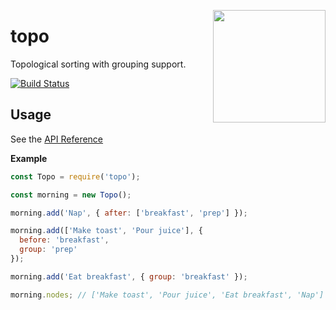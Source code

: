 <a href="http://hapijs.com"><img src="https://raw.githubusercontent.com/hapijs/assets/master/images/family.png" width="180px" align="right" /></a>

# topo

Topological sorting with grouping support.

[![Build Status](https://secure.travis-ci.org/hapijs/topo.svg?branch=master)](http://travis-ci.org/hapijs/topo)

## Usage

See the [API Reference](API.md)

**Example**

```js
const Topo = require('topo');

const morning = new Topo();

morning.add('Nap', { after: ['breakfast', 'prep'] });

morning.add(['Make toast', 'Pour juice'], {
  before: 'breakfast',
  group: 'prep'
});

morning.add('Eat breakfast', { group: 'breakfast' });

morning.nodes; // ['Make toast', 'Pour juice', 'Eat breakfast', 'Nap']
```
